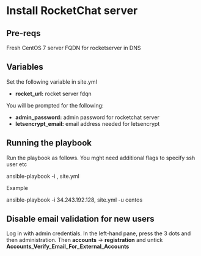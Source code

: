 Install RocketChat server
=========

Pre-reqs
------------

Fresh CentOS 7 server
FQDN for rocketserver in DNS

Variables
------------

Set the following variable in site.yml

* **rocket_url:** rocket server fdqn

You will be prompted for the following:

* **admin_password:** admin password for rocketchat server
* **letsencrypt_email:** email address needed for letsencrypt

Running the playbook
------------

Run the playbook as follows. You mght need additional flags to specify ssh user etc

ansible-playbook -i <server name>, site.yml

Example

ansible-playbook -i 34.243.192.128, site.yml -u centos

Disable email validation for new users
------------

Log in with admin credentials. In the left-hand pane, press the 3 dots and then administration. Then **accounts** -> **registration** and untick **Accounts_Verify_Email_For_External_Accounts**
